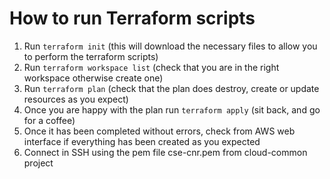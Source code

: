 # How to run Terraform scripts
1. Run `terraform init` (this will download the necessary files to allow you to perform the terraform scripts)
2. Run `terraform workspace list` (check that you are in the right workspace otherwise create one)
3. Run `terraform plan` (check that the plan does destroy, create or update resources as you expect)
4. Once you are happy with the plan run `terraform apply` (sit back, and go for a coffee)
5. Once it has been completed without errors, check from AWS web interface if everything has been created as you expected
6. Connect in SSH using the pem file cse-cnr.pem from cloud-common project